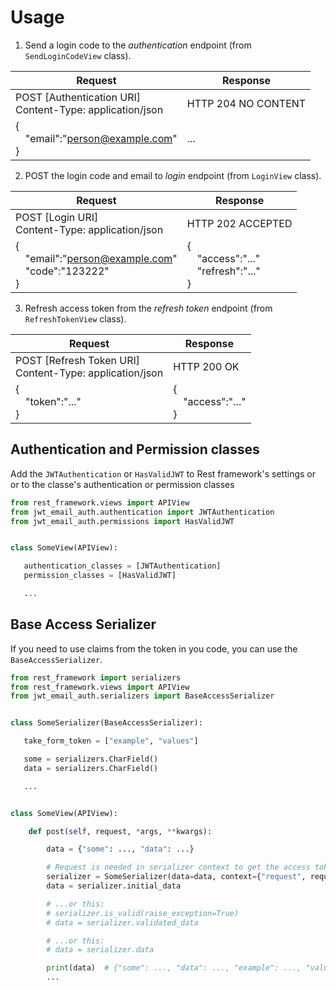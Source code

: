 # Usage

1. Send a login code to the *authentication* endpoint (from `SendLoginCodeView` class).

|Request|Response|
|---|---|
|POST [Authentication URI] <br>Content-Type: application/json|HTTP 204 NO CONTENT
|{<br>  "email":"person@example.com"<br>}|...|


2. POST the login code and email to *login* endpoint (from `LoginView` class).

|Request|Response|
|---|---|
|POST [Login URI] <br>Content-Type: application/json|HTTP 202 ACCEPTED
|{<br>  "email":"person@example.com"<br>  "code":"123222"<br>}|{<br>  "access":"..."<br>  "refresh":"..."<br>}|


3. Refresh access token from the *refresh token* endpoint (from `RefreshTokenView` class).

|Request|Response|
|---|---|
|POST [Refresh Token URI] <br>Content-Type: application/json|HTTP 200 OK
|{<br>  "token":"..."<br>}|{<br>  "access":"..."<br>}|


## Authentication and Permission classes

Add the `JWTAuthentication` or `HasValidJWT`
to Rest framework's settings or or to the classe's authentication or permission classes

```python
from rest_framework.views import APIView
from jwt_email_auth.authentication import JWTAuthentication
from jwt_email_auth.permissions import HasValidJWT


class SomeView(APIView):

   authentication_classes = [JWTAuthentication]
   permission_classes = [HasValidJWT]

   ...
```

## Base Access Serializer

If you need to use claims from the token in you code, you can use the `BaseAccessSerializer`.

```python
from rest_framework import serializers
from rest_framework.views import APIView
from jwt_email_auth.serializers import BaseAccessSerializer


class SomeSerializer(BaseAccessSerializer):

   take_form_token = ["example", "values"]

   some = serializers.CharField()
   data = serializers.CharField()

   ...


class SomeView(APIView):

    def post(self, request, *args, **kwargs):

        data = {"some": ..., "data": ...}

        # Request is needed in serializer context to get the access token
        serializer = SomeSerializer(data=data, context={"request", request})
        data = serializer.initial_data

        # ...or this:
        # serializer.is_valid(raise_exception=True)
        # data = serializer.validated_data

        # ...or this:
        # data = serializer.data

        print(data)  # {"some": ..., "data": ..., "example": ..., "values": ...}
        ...
```

